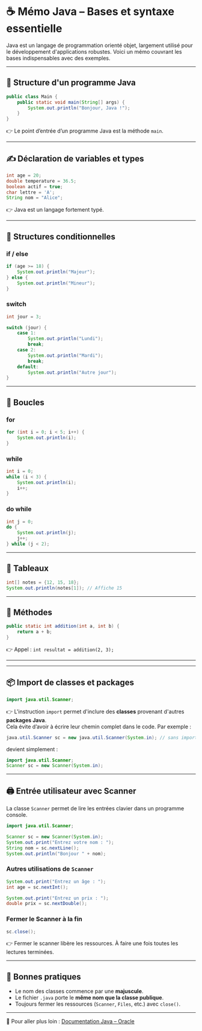 
# ☕ Mémo Java – Bases et syntaxe essentielle

Java est un langage de programmation orienté objet, largement utilisé pour le développement d'applications robustes. Voici un mémo couvrant les bases indispensables avec des exemples.

---

## 🧱 Structure d'un programme Java

```java
public class Main {
    public static void main(String[] args) {
        System.out.println("Bonjour, Java !");
    }
}
```
👉 Le point d’entrée d’un programme Java est la méthode `main`.

---

## ✍️ Déclaration de variables et types

```java
int age = 20;
double temperature = 36.5;
boolean actif = true;
char lettre = 'A';
String nom = "Alice";
```
👉 Java est un langage fortement typé.

---

## 🔁 Structures conditionnelles

### if / else

```java
if (age >= 18) {
    System.out.println("Majeur");
} else {
    System.out.println("Mineur");
}
```

### switch

```java
int jour = 3;

switch (jour) {
    case 1:
        System.out.println("Lundi");
        break;
    case 2:
        System.out.println("Mardi");
        break;
    default:
        System.out.println("Autre jour");
}
```

---

## 🔄 Boucles

### for

```java
for (int i = 0; i < 5; i++) {
    System.out.println(i);
}
```

### while

```java
int i = 0;
while (i < 3) {
    System.out.println(i);
    i++;
}
```

### do while

```java
int j = 0;
do {
    System.out.println(j);
    j++;
} while (j < 2);
```

---

## 🧮 Tableaux

```java
int[] notes = {12, 15, 18};
System.out.println(notes[1]); // Affiche 15
```

---

## 🎯 Méthodes

```java
public static int addition(int a, int b) {
    return a + b;
}
```

👉 Appel : `int resultat = addition(2, 3);`

---

---

## 📦 Import de classes et packages

```java
import java.util.Scanner;
```

👉 L'instruction `import` permet d'inclure des **classes** provenant d'autres **packages Java**.  
Cela évite d’avoir à écrire leur chemin complet dans le code. Par exemple :

```java
java.util.Scanner sc = new java.util.Scanner(System.in); // sans import
```

devient simplement :

```java
import java.util.Scanner;
Scanner sc = new Scanner(System.in);
```

---

## 🖨️ Entrée utilisateur avec Scanner

La classe `Scanner` permet de lire les entrées clavier dans un programme console.

```java
import java.util.Scanner;

Scanner sc = new Scanner(System.in);
System.out.print("Entrez votre nom : ");
String nom = sc.nextLine();
System.out.println("Bonjour " + nom);
```

### Autres utilisations de `Scanner`

```java
System.out.print("Entrez un âge : ");
int age = sc.nextInt();

System.out.print("Entrez un prix : ");
double prix = sc.nextDouble();
```

### Fermer le Scanner à la fin

```java
sc.close();
```

👉 Fermer le scanner libère les ressources. À faire une fois toutes les lectures terminées.

---

## 📌 Bonnes pratiques

- Le nom des classes commence par une **majuscule**.
- Le fichier `.java` porte le **même nom que la classe publique**.
- Toujours fermer les ressources (`Scanner`, `Files`, etc.) avec `close()`.

---

📘 Pour aller plus loin : [Documentation Java – Oracle](https://docs.oracle.com/javase/8/docs/)
